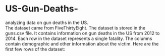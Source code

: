 # US-Gun-Deaths-
analyzing data on gun deaths in the US.<br>
The dataset came from FiveThirtyEight. The dataset is stored in the guns.csv file. It contains information on gun deaths in the US from 2012 to 2014. Each row in the dataset represents a single fatality. The columns contain demographic and other information about the victim. Here are the first few rows of the dataset:
